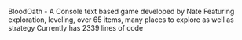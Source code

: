 BloodOath -  A Console text based game developed by Nate
Featuring exploration, leveling, over 65 items, many places to explore as well as strategy
Currently has 2339 lines of code